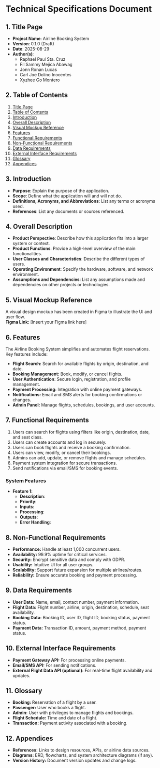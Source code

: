# Technical Specifications Document

## 1. Title Page
- **Project Name**: Airline Booking System
- **Version**: 0.1.0 (Draft)
- **Date**: 2025-08-29
- **Author(s)**:
  - Raphael Paul Sta. Cruz
  - Fil Sammy Mejica Abawag
  - Jonn Ronan Lucas
  - Carl Joe Dolino Inocentes
  - Xyzhee Go Montero

## 2. Table of Contents
1. [Title Page](#1-title-page)  
2. [Table of Contents](#2-table-of-contents)  
3. [Introduction](#3-introduction)  
4. [Overall Description](#4-overall-description)  
5. [Visual Mockup Reference](#5-visual-mockup-reference)  
6. [Features](#6-features)  
7. [Functional Requirements](#7-functional-requirements)  
8. [Non-Functional Requirements](#8-non-functional-requirements)  
9. [Data Requirements](#9-data-requirements)  
10. [External Interface Requirements](#10-external-interface-requirements)  
11. [Glossary](#11-glossary)  
12. [Appendices](#12-appendices)

## 3. Introduction
- **Purpose**: Explain the purpose of the application.
- **Scope**: Define what the application will and will not do.
- **Definitions, Acronyms, and Abbreviations**: List any terms or acronyms used.
- **References**: List any documents or sources referenced.

## 4. Overall Description
- **Product Perspective**: Describe how this application fits into a larger system or context.
- **Product Functions**: Provide a high-level overview of the main functionalities.
- **User Classes and Characteristics**: Describe the different types of users.
- **Operating Environment**: Specify the hardware, software, and network environment.
- **Assumptions and Dependencies**: List any assumptions made and dependencies on other projects or technologies.

## 5. Visual Mockup Reference
A visual design mockup has been created in Figma to illustrate the UI and user flow.  
**Figma Link:** [Insert your Figma link here]  

## 6. Features
The Airline Booking System simplifies and automates flight reservations. Key features include:  

- **Flight Search:** Search for available flights by origin, destination, and date.  
- **Booking Management:** Book, modify, or cancel flights.  
- **User Authentication:** Secure login, registration, and profile management.  
- **Payment Processing:** Integration with online payment gateways.  
- **Notifications:** Email and SMS alerts for booking confirmations or changes.  
- **Admin Panel:** Manage flights, schedules, bookings, and user accounts.  

## 7. Functional Requirements
1. Users can search for flights using filters like origin, destination, date, and seat class.  
2. Users can create accounts and log in securely.  
3. Users can book flights and receive a booking confirmation.  
4. Users can view, modify, or cancel their bookings.  
5. Admins can add, update, or remove flights and manage schedules.  
6. Payment system integration for secure transactions.  
7. Send notifications via email/SMS for booking events.  

### System Features
- **Feature 1**:
  - **Description**: 
  - **Priority**: 
  - **Inputs**: 
  - **Processing**: 
  - **Outputs**: 
  - **Error Handling**: 

## 8. Non-Functional Requirements
- **Performance:** Handle at least 1,000 concurrent users.  
- **Availability:** 99.9% uptime for critical services.  
- **Security:** Encrypt sensitive data and comply with GDPR.  
- **Usability:** Intuitive UI for all user groups.  
- **Scalability:** Support future expansion for multiple airlines/routes.  
- **Reliability:** Ensure accurate booking and payment processing.  

## 9. Data Requirements
- **User Data:** Name, email, contact number, payment information.  
- **Flight Data:** Flight number, airline, origin, destination, schedule, seat availability.  
- **Booking Data:** Booking ID, user ID, flight ID, booking status, payment status.  
- **Payment Data:** Transaction ID, amount, payment method, payment status.  

## 10. External Interface Requirements
- **Payment Gateway API:** For processing online payments.  
- **Email/SMS API:** For sending notifications.  
- **External Flight Data API (optional):** For real-time flight availability and updates.  

## 11. Glossary
- **Booking:** Reservation of a flight by a user.  
- **Passenger:** User who books a flight.  
- **Admin:** User with privileges to manage flights and bookings.  
- **Flight Schedule:** Time and date of a flight.  
- **Transaction:** Payment activity associated with a booking.  

## 12. Appendices
- **References:** Links to design resources, APIs, or airline data sources.  
- **Diagrams:** ERD, flowcharts, and system architecture diagrams (if any).  
- **Version History:** Document version updates and change logs.  



